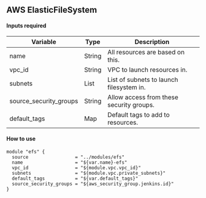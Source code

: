 ## AWS ElasticFileSystem

#### Inputs required

| Variable | Type | Description |
| --- | --- | --- |
| name | String | All resources are based on this. |
| vpc_id | String | VPC to launch resources in. |
| subnets | List | List of subnets to launch filesystem in. |
| source_security_groups | String | Allow access from these security groups. |
| default_tags | Map | Default tags to add to resources. |

#### How to use

```HCL
module "efs" {
  source                 = "../modules/efs"
  name                   = "${var.name}-efs"
  vpc_id                 = "${module.vpc.vpc_id}"
  subnets                = "${module.vpc.private_subnets}"
  default_tags           = "${var.default_tags}"
  source_security_groups = "${aws_security_group.jenkins.id}"
}
```